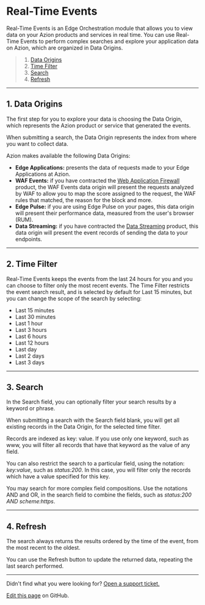 # Real-Time **Events**

Real-Time Events is an Edge Orchestration module that allows you to view data on your Azion products and services in real time.
You can use Real-Time Events to perform complex searches and explore your application data on Azion, which are organized in Data Origins.

> 1. [Data Origins](#1-data-origins)
> 2. [Time Filter](#2-time-filter)
> 3. [Search](#3-search)
> 4. [Refresh](#4-refresh)

---

## 1. Data Origins

The first step for you to explore your data is choosing the Data Origin, which represents the Azion product or service that generated the events.

When submitting a search, the Data Origin represents the index from where you want to collect data.

Azion makes available the following Data Origins:

*   **Edge Applications:** presents the data of requests made to your Edge Applications at Azion.
*   **WAF Events:** if you have contracted the [Web Application Firewall](https://www.azion.com/pt-br/docs/produtos/web-application-firewall/) product, the WAF Events data origin will present the requests analyzed by WAF to allow you to map the score assigned to the request, the WAF rules that matched, the reason for the block and more.
*   **Edge Pulse:** if you are using Edge Pulse on your pages, this data origin will present their performance data, measured from the user's browser (RUM).
*   **Data Streaming:** if you have contracted the [Data Streaming](https://www.azion.com/pt-br/docs/produtos/data-streaming/) product, this data origin will present the event records of sending the data to your endpoints.

---

## 2. Time Filter

Real-Time Events keeps the events from the last 24 hours for you and you can choose to filter only the most recent events. The Time Filter restricts the event search result, and is selected by default for Last 15 minutes, but you can change the scope of the search by selecting:

* Last 15 minutes
* Last 30 minutes
* Last 1 hour
* Last 3 hours
* Last 6 hours
* Last 12 hours
* Last day
* Last 2 days
* Last 3 days

---

## 3. Search

In the Search field, you can optionally filter your search results by a keyword or phrase.

When submitting a search with the Search field blank, you will get all existing records in the Data Origin, for the selected time filter.

Records are indexed as key: value. If you use only one keyword, such as www, you will filter all records that have that keyword as the value of any field.

You can also restrict the search to a particular field, using the notation: *key:value*, such as *status:200*. In this case, you will filter only the records which have a value specified for this key.

You may search for more complex field compositions. Use the notations AND and OR, in the search field to combine the fields, such as *status:200 AND scheme:https*.

---

## 4. Refresh

The search always returns the results ordered by the time of the event, from the most recent to the oldest.

You can use the Refresh button to update the returned data, repeating the last search performed.

---

Didn't find what you were looking for? [Open a support ticket.](https://tickets.azion.com/)

[Edit this page](https://github.com/aziontech/docs_en/edit/master/real-time-events/index.md) on GitHub.